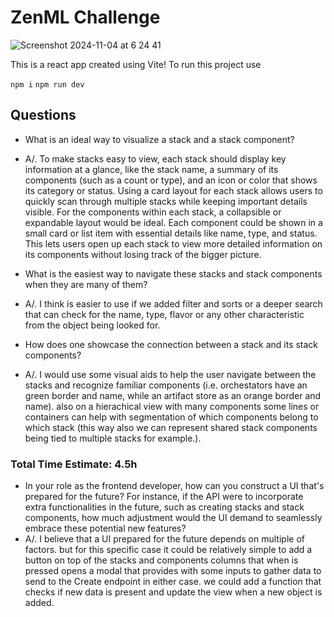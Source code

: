 # ZenML Challenge

![Screenshot 2024-11-04 at 6 24 41](https://github.com/user-attachments/assets/55c9d5c6-0198-4662-9651-7c18117e054e)

This is a react app created using Vite!
To run this project use

`npm i`
`npm run dev`

## Questions

- What is an ideal way to visualize a stack and a stack component?
- A/. To make stacks easy to view, each stack should display key information at a glance, like the stack name, a summary of its components (such as a count or type), and an icon or color that shows its category or status. Using a card layout for each stack allows users to quickly scan through multiple stacks while keeping important details visible. For the components within each stack, a collapsible or expandable layout would be ideal. Each component could be shown in a small card or list item with essential details like name, type, and status. This lets users open up each stack to view more detailed information on its components without losing track of the bigger picture.

- What is the easiest way to navigate these stacks and stack components when they are many of them?
- A/. I think is easier to use if we added filter and sorts or a deeper search that can check for the name, type, flavor or any other characteristic from the object being looked for.

- How does one showcase the connection between a stack and its stack components?
- A/. I would use some visual aids to help the user navigate between the stacks and recognize familiar components (i.e. orchestators have an green border and name, while an artifact store as an orange border and name). also on a hierachical view with many components some lines or containers can help with segmentation of which components belong to which stack (this way also we can represent shared stack components being tied to multiple stacks for example.).


### Total Time Estimate: 4.5h

- In your role as the frontend developer, how can you construct a UI that's prepared for the future? For instance, if the API were to incorporate extra functionalities in the future, such as creating stacks and stack components, how much adjustment would the UI demand to seamlessly embrace these potential new features?
- A/. I believe that a UI prepared for the future depends on multiple of factors. but for this specific case it could be relatively simple to add a button on top of the stacks and components columns that when is pressed opens a modal that provides with some inputs to gather data to send to the Create endpoint in either case. we could add a function that checks if new data is present and update the view when a new object is added.

